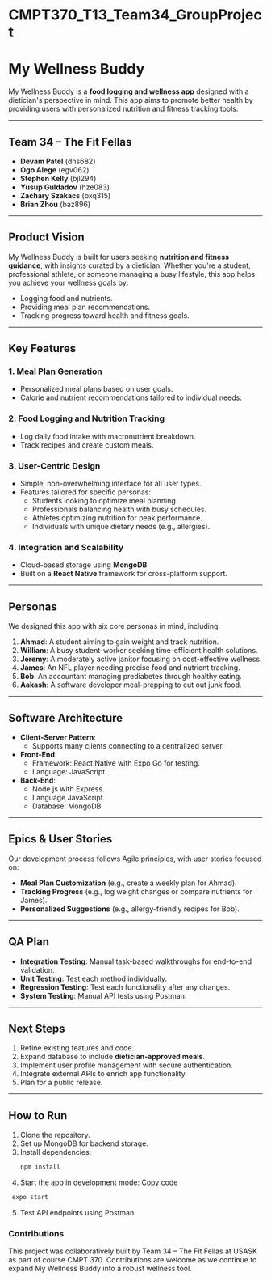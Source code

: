 # CMPT370_T13_Team34_GroupProject



# My Wellness Buddy

My Wellness Buddy is a **food logging and wellness app** designed with a dietician's perspective in mind. This app aims to promote better health by providing users with personalized nutrition and fitness tracking tools.

---

## Team 34 – The Fit Fellas

- **Devam Patel** (dns682)
- **Ogo Alege** (egv062)
- **Stephen Kelly** (bjl294)
- **Yusup Guldadov** (hze083)
- **Zachary Szakacs** (bxq315)
- **Brian Zhou** (baz896)

---

## Product Vision

My Wellness Buddy is built for users seeking **nutrition and fitness guidance**, with insights curated by a dietician. Whether you're a student, professional athlete, or someone managing a busy lifestyle, this app helps you achieve your wellness goals by:

- Logging food and nutrients.
- Providing meal plan recommendations.
- Tracking progress toward health and fitness goals.

---

## Key Features

### 1. Meal Plan Generation
- Personalized meal plans based on user goals.
- Calorie and nutrient recommendations tailored to individual needs.

### 2. Food Logging and Nutrition Tracking
- Log daily food intake with macronutrient breakdown.
- Track recipes and create custom meals.

### 3. User-Centric Design
- Simple, non-overwhelming interface for all user types.
- Features tailored for specific personas:
  - Students looking to optimize meal planning.
  - Professionals balancing health with busy schedules.
  - Athletes optimizing nutrition for peak performance.
  - Individuals with unique dietary needs (e.g., allergies).

### 4. Integration and Scalability
- Cloud-based storage using **MongoDB**.
- Built on a **React Native** framework for cross-platform support.

---

## Personas

We designed this app with six core personas in mind, including:

1. **Ahmad**: A student aiming to gain weight and track nutrition.
2. **William**: A busy student-worker seeking time-efficient health solutions.
3. **Jeremy**: A moderately active janitor focusing on cost-effective wellness.
4. **James**: An NFL player needing precise food and nutrient tracking.
5. **Bob**: An accountant managing prediabetes through healthy eating.
6. **Aakash**: A software developer meal-prepping to cut out junk food.

---

## Software Architecture

- **Client-Server Pattern**:
  - Supports many clients connecting to a centralized server.
- **Front-End**:
  - Framework: React Native with Expo Go for testing.
  - Language: JavaScript.
- **Back-End**:
  - Node.js with Express.
  - Language JavaScript.
  - Database: MongoDB.

---

## Epics & User Stories

Our development process follows Agile principles, with user stories focused on:

- **Meal Plan Customization** (e.g., create a weekly plan for Ahmad).
- **Tracking Progress** (e.g., log weight changes or compare nutrients for James).
- **Personalized Suggestions** (e.g., allergy-friendly recipes for Bob).

---

## QA Plan

- **Integration Testing**: Manual task-based walkthroughs for end-to-end validation.
- **Unit Testing**: Test each method individually.
- **Regression Testing**: Test each functionality after any changes.
- **System Testing**: Manual API tests using Postman.

---

## Next Steps

1. Refine existing features and code.
2. Expand database to include **dietician-approved meals**.
3. Implement user profile management with secure authentication.
4. Integrate external APIs to enrich app functionality.
5. Plan for a public release.

---

## How to Run

1. Clone the repository.
2. Set up MongoDB for backend storage.
3. Install dependencies:
   ```bash
   npm install
   ```
4. Start the app in development mode:
Copy code
  ```bash
   expo start
  ```
5. Test API endpoints using Postman.


### Contributions

This project was collaboratively built by Team 34 – The Fit Fellas at USASK as part of course CMPT 370. Contributions are welcome as we continue to expand My Wellness Buddy into a robust wellness tool.

